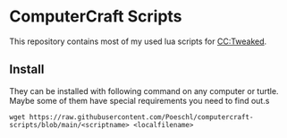 # ComputerCraft Scripts

This repository contains most of my used lua scripts for [CC:Tweaked](https://tweaked.cc/).

## Install

They can be installed with following command on any computer or turtle.
Maybe some of them have special requirements you need to find out.s

```shell
wget https://raw.githubusercontent.com/Poeschl/computercraft-scripts/blob/main/<scriptname> <localfilename>
```